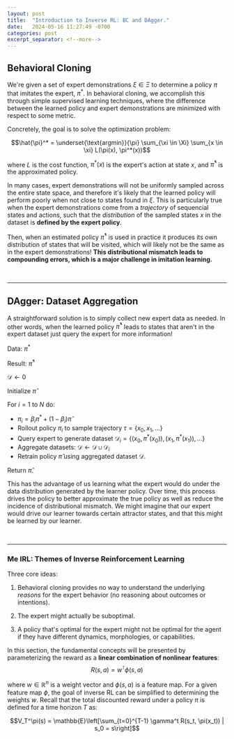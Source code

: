 ```yaml
---
layout: post
title:  "Introduction to Inverse RL: BC and DAgger."
date:   2024-05-16 11:27:49 -0700
categories: post
excerpt_separator: <!--more-->
---
```

## Behavioral Cloning

We're given a set of expert demonstrations $\xi \in \Xi$ to determine a policy $\pi$ that imitates the expert, $\pi^*$. In behavioral cloning, we accomplish this through simple supervised learning techniques, where the difference between the learned policy and expert demonstrations are minimized with respect to some metric.

Concretely, the goal is to solve the optimization problem:

$$\hat{\pi}^* = \underset{\text{argmin}}{\pi} \sum_{\xi \in \Xi} \sum_{x \in \xi} L(\pi(x), \pi^*(x))$$

where $L$ is the cost function, $\pi^ * (x)$ is the expert's action at state $x$, and $\hat{\pi}^*$ is the approximated policy.

<!--more-->

In many cases, expert demonstrations will not be uniformly sampled across the entire state space, and therefore it's likely that the learned policy will perform poorly when not close to states found in $\xi$. This is particularly true when the expert demonstrations come from a *trajectory* of sequencial states and actions, such that the *distribution* of the sampled states $x$ in the dataset is **defined by the expert policy**.

Then, when an estimated policy $\hat{\pi}^*$ is used in practice it produces its own distribution of states that will be visited, which will likely not be the same as in the expert demonstrations! **This distributional mismatch leads to compounding errors, which is a major challenge in imitation learning.**

<br/>

---

## DAgger: Dataset Aggregation
A straightforward solution is to simply collect new expert data as needed. In other words, when the learned policy $\hat{\pi}^*$ leads to states that aren't in the expert dataset just query the expert for more information! 

Data: $\pi^*$

Result: $\hat{\pi}^*$

$\mathcal{D} \leftarrow 0$

Initialize $\hat{\pi}$

For $i = 1$ to $N$ do:
- $\pi_i = \beta_i \pi^* + (1 - \beta_i)\hat{\pi}$
- Rollout policy $\pi_i$ to sample trajectory $\tau = \{x_0, x_1,...\}$
- Query expert to generate dataset $\mathcal{D}_i = \{(x_0, \pi^* (x_0)), (x_1, \pi^* (x_1)), ...\}$
- Aggregate datasets: $\mathcal{D} \leftarrow \mathcal{D} \cup \mathcal{D}_i$
- Retrain policy $\hat{\pi}$ using aggregated dataset $\mathcal{D}$.

Return $\hat{\pi}$.

This has the advantage of us learning what the expert would do under the data distribution generated by the learner policy. Over time, this process drives the policy to better approximate the true policy as well as reduce the incidence of distributional mismatch. We might imagine that our expert would drive our learner towards certain attractor states, and that this might be learned by our learner.

<br/>

---

### Me IRL: Themes of Inverse Reinforcement Learning

Three core ideas:

1. Behavioral cloning provides no way to understand the underlying *reasons* for the expert behavior (no reasoning about outcomes or intentions).

2. The expert might actually be suboptimal.

3. A policy that's optimal for the expert might not be optimal for the agent if they have different dynamics, morphologies, or capabilities.

In this section, the fundamental concepts will be presented by parameterizing the reward as a **linear combination of nonlinear features**:
$$R(s, a) = w^\intercal \phi(s, a)$$

where $w \in \mathbb{R}^n$ is a weight vector and $\phi(s, a)$ is a feature map. For a given feature map $\phi$, the goal of inverse RL can be simplified to determining the weights $w$. Recall that the total discounted reward under a policy $\pi$ is defined for a time horizon $T$ as:

$$V_T^\pi(s) = \mathbb{E}\left[\sum_{t=0}^{T-1} \gamma^t R(s_t, \pi(x_t)) | s_0 = s\right]$$
